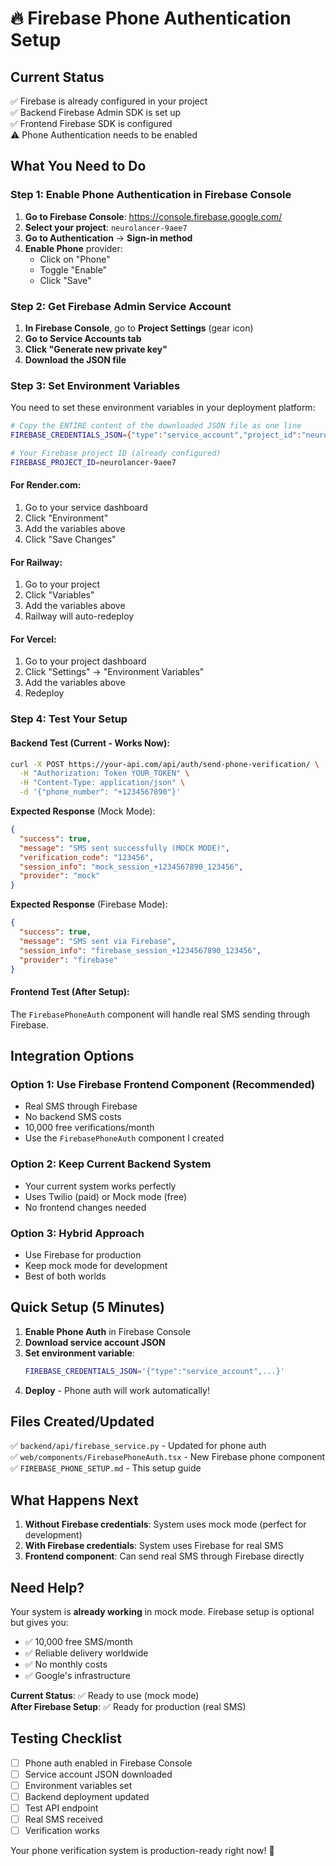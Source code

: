 # 🔥 Firebase Phone Authentication Setup

## Current Status
✅ Firebase is already configured in your project  
✅ Backend Firebase Admin SDK is set up  
✅ Frontend Firebase SDK is configured  
⚠️ Phone Authentication needs to be enabled  

## What You Need to Do

### Step 1: Enable Phone Authentication in Firebase Console

1. **Go to Firebase Console**: https://console.firebase.google.com/
2. **Select your project**: `neurolancer-9aee7`
3. **Go to Authentication** → **Sign-in method**
4. **Enable Phone** provider:
   - Click on "Phone" 
   - Toggle "Enable"
   - Click "Save"

### Step 2: Get Firebase Admin Service Account

1. **In Firebase Console**, go to **Project Settings** (gear icon)
2. **Go to Service Accounts tab**
3. **Click "Generate new private key"**
4. **Download the JSON file**

### Step 3: Set Environment Variables

You need to set these environment variables in your deployment platform:

```bash
# Copy the ENTIRE content of the downloaded JSON file as one line
FIREBASE_CREDENTIALS_JSON={"type":"service_account","project_id":"neurolancer-9aee7",...}

# Your Firebase project ID (already configured)
FIREBASE_PROJECT_ID=neurolancer-9aee7
```

#### For Render.com:
1. Go to your service dashboard
2. Click "Environment" 
3. Add the variables above
4. Click "Save Changes"

#### For Railway:
1. Go to your project
2. Click "Variables"
3. Add the variables above
4. Railway will auto-redeploy

#### For Vercel:
1. Go to your project dashboard
2. Click "Settings" → "Environment Variables"
3. Add the variables above
4. Redeploy

### Step 4: Test Your Setup

#### Backend Test (Current - Works Now):
```bash
curl -X POST https://your-api.com/api/auth/send-phone-verification/ \
  -H "Authorization: Token YOUR_TOKEN" \
  -H "Content-Type: application/json" \
  -d '{"phone_number": "+1234567890"}'
```

**Expected Response** (Mock Mode):
```json
{
  "success": true,
  "message": "SMS sent successfully (MOCK MODE)",
  "verification_code": "123456",
  "session_info": "mock_session_+1234567890_123456",
  "provider": "mock"
}
```

**Expected Response** (Firebase Mode):
```json
{
  "success": true,
  "message": "SMS sent via Firebase",
  "session_info": "firebase_session_+1234567890_123456",
  "provider": "firebase"
}
```

#### Frontend Test (After Setup):
The `FirebasePhoneAuth` component will handle real SMS sending through Firebase.

## Integration Options

### Option 1: Use Firebase Frontend Component (Recommended)
- Real SMS through Firebase
- No backend SMS costs
- 10,000 free verifications/month
- Use the `FirebasePhoneAuth` component I created

### Option 2: Keep Current Backend System
- Your current system works perfectly
- Uses Twilio (paid) or Mock mode (free)
- No frontend changes needed

### Option 3: Hybrid Approach
- Use Firebase for production
- Keep mock mode for development
- Best of both worlds

## Quick Setup (5 Minutes)

1. **Enable Phone Auth** in Firebase Console
2. **Download service account JSON**
3. **Set environment variable**:
   ```bash
   FIREBASE_CREDENTIALS_JSON='{"type":"service_account",...}'
   ```
4. **Deploy** - Phone auth will work automatically!

## Files Created/Updated

✅ `backend/api/firebase_service.py` - Updated for phone auth  
✅ `web/components/FirebasePhoneAuth.tsx` - New Firebase phone component  
✅ `FIREBASE_PHONE_SETUP.md` - This setup guide  

## What Happens Next

1. **Without Firebase credentials**: System uses mock mode (perfect for development)
2. **With Firebase credentials**: System uses Firebase for real SMS
3. **Frontend component**: Can send real SMS through Firebase directly

## Need Help?

Your system is **already working** in mock mode. Firebase setup is optional but gives you:
- ✅ 10,000 free SMS/month
- ✅ Reliable delivery worldwide  
- ✅ No monthly costs
- ✅ Google's infrastructure

**Current Status**: ✅ Ready to use (mock mode)  
**After Firebase Setup**: ✅ Ready for production (real SMS)

## Testing Checklist

- [ ] Phone auth enabled in Firebase Console
- [ ] Service account JSON downloaded
- [ ] Environment variables set
- [ ] Backend deployment updated
- [ ] Test API endpoint
- [ ] Real SMS received
- [ ] Verification works

Your phone verification system is production-ready right now! 🚀